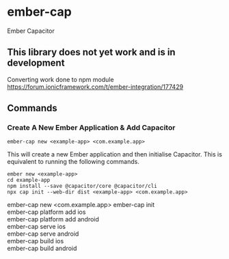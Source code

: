 # ember-cap
Ember Capacitor

## This library does not yet work and is in development

Converting work done to npm module https://forum.ionicframework.com/t/ember-integration/177429

## Commands

### Create A New Ember Application & Add Capacitor
```
ember-cap new <example-app> <com.example.app>
```
This will create a new Ember application and then initialise Capacitor. This is equivalent to running the following commands.
```
ember new <example-app>
cd example-app
npm install --save @capacitor/core @capacitor/cli
npx cap init --web-dir dist <example-app> <com.example.app>
```





ember-cap new <example-app> <com.example.app>
ember-cap init  
ember-cap platform add ios  
ember-cap platform add android  
ember-cap serve ios  
ember-cap serve android  
ember-cap build ios  
ember-cap build android


